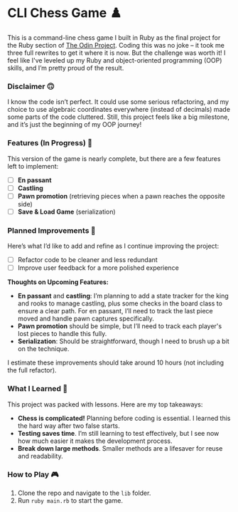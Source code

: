 # CLI Chess Game ♟️

This is a command-line chess game I built in Ruby as the final project for the Ruby section of [The Odin Project](https://theodinproject.com). Coding this was no joke – it took me three full rewrites to get it where it is now. But the challenge was worth it! I feel like I've leveled up my Ruby and object-oriented programming (OOP) skills, and I’m pretty proud of the result.

### Disclaimer 🙃
I know the code isn’t perfect. It could use some serious refactoring, and my choice to use algebraic coordinates everywhere (instead of decimals) made some parts of the code cluttered. Still, this project feels like a big milestone, and it’s just the beginning of my OOP journey!

### Features (In Progress) 🚧

This version of the game is nearly complete, but there are a few features left to implement:
- [ ] **En passant**
- [ ] **Castling**
- [ ] **Pawn promotion** (retrieving pieces when a pawn reaches the opposite side)
- [ ] **Save & Load Game** (serialization)

### Planned Improvements 📌
Here’s what I’d like to add and refine as I continue improving the project:
- [ ] Refactor code to be cleaner and less redundant
- [ ] Improve user feedback for a more polished experience

**Thoughts on Upcoming Features:**
- **En passant** and **castling**: I’m planning to add a state tracker for the king and rooks to manage castling, plus some checks in the board class to ensure a clear path. For en passant, I’ll need to track the last piece moved and handle pawn captures specifically.
- **Pawn promotion** should be simple, but I’ll need to track each player's lost pieces to handle this fully.
- **Serialization**: Should be straightforward, though I need to brush up a bit on the technique.

I estimate these improvements should take around 10 hours (not including the full refactor).

### What I Learned 📖
This project was packed with lessons. Here are my top takeaways:
- **Chess is complicated!** Planning before coding is essential. I learned this the hard way after two false starts.
- **Testing saves time**. I’m still learning to test effectively, but I see now how much easier it makes the development process.
- **Break down large methods**. Smaller methods are a lifesaver for reuse and readability.

### How to Play 🎮
1. Clone the repo and navigate to the `lib` folder.
2. Run `ruby main.rb` to start the game.


